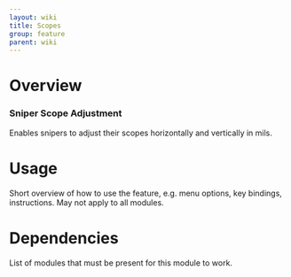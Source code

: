 ```yaml
---
layout: wiki
title: Scopes
group: feature
parent: wiki
---
```


# Overview

### Sniper Scope Adjustment
Enables snipers to adjust their scopes horizontally and vertically in mils.


# Usage

Short overview of how to use the feature, e.g. menu options, key bindings, 
instructions. May not apply to all modules.


# Dependencies

List of modules that must be present for this module to work.
